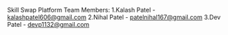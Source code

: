 Skill Swap Platform
Team Members:
1.Kalash Patel - kalashpatel606@gmail.com
2.Nihal Patel - patelnihal167@gmail.com
3.Dev Patel - devp1132@gmail.com
